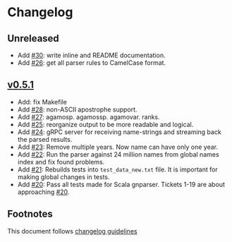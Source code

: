 # Changelog

## Unreleased

- Add [#30]: write inline and README documentation.
- Add [#26]: get all parser rules to CamelCase format.

## [v0.5.1]

- Add: fix Makefile
- Add [#28]: non-ASCII apostrophe support.
- Add [#27]: agamosp. agamossp. agamovar. ranks.
- Add [#25]: reorganize output to be more readable and logical.
- Add [#24]: gRPC server for receiving name-strings and streaming back the
             parsed results.
- Add [#23]: Remove multiple years. Now name can have only one year.
- Add [#22]: Run the parser against 24 million names from global names index and
             fix found problems.
- Add [#21]: Rebuilds tests into ``test_data_new.txt`` file. It is important for
             making global changes in tests.
- Add [#20]: Pass all tests made for Scala gnparser. Tickets 1-19 are about
             approaching [#20].

## Footnotes

This document follows [changelog guidelines]

[v0.5.1]: https://gitlab.com/gogna/gnparser/tree/v0.5.0

[#30]: https://gitlab.com/gogna/gnparser/issues/30
[#29]: https://gitlab.com/gogna/gnparser/issues/29
[#28]: https://gitlab.com/gogna/gnparser/issues/28
[#27]: https://gitlab.com/gogna/gnparser/issues/27
[#26]: https://gitlab.com/gogna/gnparser/issues/26
[#25]: https://gitlab.com/gogna/gnparser/issues/25
[#24]: https://gitlab.com/gogna/gnparser/issues/24
[#23]: https://gitlab.com/gogna/gnparser/issues/23
[#22]: https://gitlab.com/gogna/gnparser/issues/22
[#21]: https://gitlab.com/gogna/gnparser/issues/21
[#20]: https://gitlab.com/gogna/gnparser/issues/20

[changelog guidelines]: https://github.com/olivierlacan/keep-a-changelog
